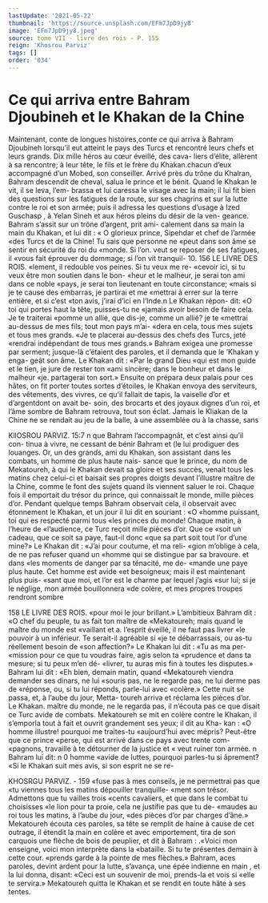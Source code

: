 ```yaml
---
lastUpdate: '2021-05-22'
thumbnail: 'https://source.unsplash.com/EFm7JpD9jy8'
image: 'EFm7JpD9jy8.jpeg'
source: tome VII - livre des rois - P. 155
reign: 'Khosrou Parviz'
tags: []
order: '034'
---
```


# Ce qui arriva entre Bahram Djoubineh et le Khakan de la Chine

Maintenant, conte de longues histoires,conte ce qui arriva à Bahram Djoubineh lorsqu’il eut atteint
le pays des Turcs et rencontré leurs chefs et leurs grands. Dix mille héros au cœur éveillé, des cava-
liers d’élite, allèrent à sa rencontre; à leur tête, le
fils et le frère du Khakan.chacun d’eux accompagné
d’un Mobed, son conseiller. Arrivé près du trône du Khalran, Bahram descendit de cheval, salua le prince et le bénit. Quand le Khakan le vit, il se leva, l’em- brassa et lui caressa le visage avec la main; il lui fit bien des questions sur les fatigues de la route, sur ses chagrins et sur la lutte contre le roi et son armée; puis il adressa les questions d’usage à Ized Guschasp ,
à Yelan Sineh et aux héros pleins du désir de la ven- geance.
Bahram s’assit sur un trône d’argent, prit ami-
calement dans sa main la main du Khakan, et lui dit : « O glorieux prince, Sipehdar et chef de l’armée
«des Turcs et de la Chine! Tu sais que personne ne «peut dans son âme se sentir en sécurité du roi du «monde. Si l’on. veut se reposer de ses fatigues, il «vous fait éprouver du dommage; si l’on vit tranquil- 10.
156 LE LIVRE DES ROIS.
«lement, il redouble vos peines. Si tu veux me re- «cevoir ici, si tu veux être mon soutien dans le bon- «heur et le malheur, je serai ton ami dans ce noble «pays, je serai ton lieutenant en toute circonstance; «mais si je te cause des embarras, je partirai et me «mettrai à errer sur la terre entière, et si c’est
«ton avis, j’irai d’ici en l’Inde.n Le Khakan répon-
dit: «O toi qui portes haut la tête, puisses-tu ne «jamais avoir besoin de faire cela. Je te traiterai «pomme un allié, que dis-je, comme un allié? je te
«mettrai au-dessus de mes fils; tout mon pays m’ai- «dera en cela, tous mes sujets et tous mes grands. «Je te placerai au-dessus des chefs des Turcs, jeté «rendrai indépendant de tous mes grands.» Bahram exigea une promesse par serment; jusque-là c’étaient
des paroles, et il demanda que le ’Khakan y enga- geât son âme. Le Khakan dit : «Par le grand Dieu «qui est mon guide et le tien, je jure de rester ton «ami sincère; dans le bonheur et dans le malheur «je. partagerai ton sort.»
Ensuite on prépara deux palais pour ces hâtes, on
fit porter toutes sortes d’étoiles, le Khakan envoya des serviteurs, des vêtements, des vivres, ce qu’il fallait
de tapis, la vaiselle d’or et d’argentdont on avait be-
soin, des brocarts et des joyaux dignes d’un roi, et l’âme sombre de Bahram retrouva, tout son éclat.
Jamais le Kliakan de la Chine ne se rendait au jeu de la balle, à une assemblée ou à la chasse, sans

KllOSROU PARVIZ. 15:7 n que Bahram l’accompagnât, et c’est ainsi qu’il con-
tinua à vivre, ne cessant de bénir Bahram et (le lui prodiguer des louanges.
Or, un des grands, ami du Khakan, son assistant dans les combats, un homme de plus haute nais- sance que le prince, du nom de Mekatoureh, à qui le Khakan devait sa gloire et ses succès, venait tous les matins chez celui-ci et baisait ses propres doigts devant l’illustre maître de la Chine, comme le font
des sujets quand ils viennent saluer le roi. Chaque fois il emportait du trésor du prince, qui connaissait
le monde, mille pièces d’or. Pendant quelque temps Bahram observait cela, il observait avec étonnement le Khakan, et un jour il lui dit en souriant : «O «homme puissant, toi qui es respecté parmi tous
«les princes du monde! Chaque matin, à l’heure de «l’audience, ce Turc reçoit mille pièces d’or. Que ce
«soit un cadeau, que ce soit sa paye, faut-il donc «que sa part soit tout l’or d’une mine?»
Le Khakan dit : «J’ai pour coutume, et ma reli-
«gion m’oblige à cela, de ne pas refuser quand un
«homme qui se distingue par sa bravoure. et dans «les moments de danger par sa ténacité, me de- «mande une paye plus haute. Cet homme est avide «et besoigneux; mais il est maintenant plus puis- «sant que moi, et l’or est le charme par lequel j’agis
«sur lui; si je le néglige, mon armée bouillonnera «de colère, et mes propres troupes rendront sombre

158 LE LIVRE DES ROIS.
«pour moi le jour brillant.» L’ambitieux Bahram
dit : «O chef du peuple, tu as fait ton maître de «Mekatoureh; mais quand le maître du monde est «vaillant et a. l’esprit éveillé, il ne faut pas livrer
«le pouvoir à un inférieur. Te serait-il agréable si
«je te débarrassais, ou as-tu réellement besoin de
«son affection?» Le Khakan lui dit : «Tu as ma per- «mission pour ce que tu voudras faire, agis selon ta «prudence et dans ta mesure; si tu peux m’en dé- «livrer, tu auras mis fin à toutes les disputes.» Bahram lui dit : «Eh bien, demain matin, quand «Mekatoureh viendra demander ses dinars, ne lui «souris pas, ne le regarde pas, ne lui derme pas de «réponse, ou, si tu lui réponds, parle-lui avec «colère.»
Cette nuit se passa, et, à l’aube du jour, Metta- toureh arriva et réclama les pièces d’or. Le Khakan.
maître du monde, ne le regarda pas, il n’écouta pas
ce que disait ce Turc avide de combats. Mekatoureh se mit en colère contre le Khakan, il s’emporla tout
à fait et ouvrit grandement ses yeux; il dit au Kha- kan : «O homme illustre! pourquoi me traites-tu «aujourd’hui avec mépris? Peut-être que ce prince «perse, qui est arrivé dans ce pays avec trente com- «pagnons, travaille à te détourner de la justice et
« veut ruiner ton armée. n Bahram lui dit: n 0 homme «avide de luttes, pourquoi parles-tu si âprement? «Si le Khakan suit mes avis, si son esprit ne se re-

KHOSRGU PARVIZ. - 159 «fuse pas à mes conseils, je ne permettrai pas que
«tu viennes tous les matins dépouiller tranquille- «ment son trésor. Admettons que tu vailles trois «cents cavaliers, et que dans le combat tu choisisses «le lion pour ta proie, cela ne justifie pas que tu de-
«maudes au roi tous les matins, à l’aube du jour, «des pièces d’or par charges d’âne.»
Mekatoureh écouta ces paroles, sa tête se remplit de haine à cause de cet outrage, il étendit la main en colère et avec emportement, tira de son carquois une flèche de bois de peuplier, et dit à Bahram :
.«Voici mon enseigne, voici mon interprète dans la «bataille. Si tu te présentes demain à cette cour. «prends garde à la pointe de mes flèches.» Bahram, aces paroles, devint ardent pour la lutte, s’avança, une épée indienne en main , et la lui donna, disant: «Ceci est un souvenir de moi, prends-la et vois si «elle te servira.» Mekatoureh quitta le Khakan et se rendit en toute hâte à ses tentes.
